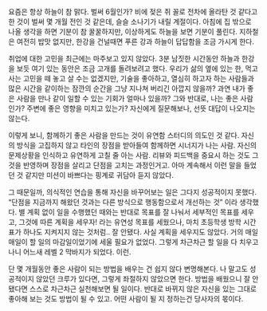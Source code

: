 요즘은 항상 하늘이 참 맑다. 벌써 6월인가? 비에 젖은 쥐 꼴로 전차에 올라탄 것 같다고 한 것이 벌써 몇 개월 전인 것 같은데, 슬슬 소나기가 내릴 계절이다. 아침에 집 밖으로 나올 생각을 하면 기분이 참 꿀꿀하지만, 이상하게도 하늘을 보면 기분이 풀린다. 지하철은 여전히 밥맛 없지만, 한강을 건널때면 푸른 강과 하늘이 답답함을 조금 가시게 한다. 

취업에 대한 고민을 최근에는 마주보고 있지 않았다. 3분 남짓한 시간동안 하늘과 한강을 보듯 여기 있는 동안은 조금 고개를 돌려보려고 했다. 우리가 삶의 옆에 있는 한, 먹고사는 고민을 떼 놓고 살 수는 없겠지만, 기술을 좋아하고, 열심히 하고자 하는 사람들과 많은 시간을 같이하는 잠깐의 순간을 그냥 지나쳐 버리긴 아깝지 않을까? 과연 내가 좋은 사람을 만나 같이 일할 수 있는 기회가 얼마나 있을까? 그와 반대로, 나는 좋은 사람인가? 주변에 좋은 영향을 미치고 있는가? 자신에게 질문해보나, 선뜻 대답이 나오지는 않는다.

이렇게 보니, 함께하기 좋은 사람을 만드는 것이 유연함 스터디의 의도인 것 같다. 자신의 방식을 고집하지 않고 타인의 장점을 받아들여 함께하면 시너지가 나는 사람. 자신의 문제상황을 인식하고 유연하게 고칠 줄 아는 사람. 리뷰와 피드백을 중요시 하는 것도 그것을 반영하며 장점을 살리고 단점을 고치는 과정인거고. 아마 계속해서 이런 말을 들었던 것 같지만 미션이 바쁘다는 핑계로 귀담아 듣지 않았다.

그 때문일까, 의식적인 연습을 통해 자신을 바꾸어보는 일은 그다지 성공적이지 못했다. “단점을 지금까지 해왔던 것과는 다른 방식으로 행동함으로서 개선하는 것” 이라 생각했다. 별 계획 없이 일을 수행했던 때와는 반대로 목표를 잘 나눠서 세부적인 목표를 세우고, 그것에 따른 계획을 세우자! 라는 유연성 목표를 세웠으나, 마치 초등학생 방학 시간표가 하나도 지켜지지 않는 것처럼.. 잘 안됐다. 사실 계획을 세우지도 않았다. 거의 매일매일이 할 일의 마감일이었기에 세울 필요가 없었다. 그렇게 차근차근 할 일을 다 치우고 나니 어느새 레벨 2 막바지가 되었다. 이런.

단 몇 개월동안 좋은 사람이 되는 방법을 배우는 건 쉽지 않다 변명해본다. 나 말고도 성공적이지 않았던 크루가 있다면, 그렇게 좌절하지 않았으면 한다. 방법을 배웠으니 잘 안됐다면 스스로 차근차근 실천해보면 될 일이다. 반대로 바뀌지 않은 자신을 있는 그대로 좋아해 보는 것도 방법이 될 수 있고. 어떤 사람이 될 지 정하는건 당사자의 몫이다.
